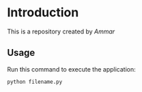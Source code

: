 # Introduction

This is a repository created by *Ammar*

## Usage

Run this command to execute the application:

`python filename.py`

 

```